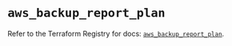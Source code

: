 # `aws_backup_report_plan`

Refer to the Terraform Registry for docs: [`aws_backup_report_plan`](https://registry.terraform.io/providers/hashicorp/aws/5.83.0/docs/resources/backup_report_plan).
